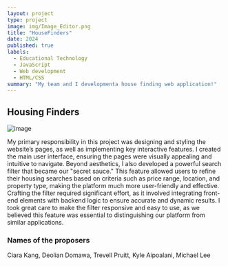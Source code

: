 ```yaml
---
layout: project
type: project
image: img/Image_Editor.png
title: "HouseFinders"
date: 2024
published: true
labels:
  - Educational Technology
  - JavaScript 
  - Web development
  - HTML/CSS
summary: "My team and I developmenta house finding web application!"
---
```


## Housing Finders
![image](https://github.com/user-attachments/assets/ba511128-4c29-4995-a495-bb208b29cd64)



My primary responsibility in this project was designing and styling the website’s pages, as well as implementing key interactive features. I created the main user interface, ensuring the pages were visually appealing and intuitive to navigate. Beyond aesthetics, I also developed a powerful search filter that became our "secret sauce." This feature allowed users to refine their housing searches based on criteria such as price range, location, and property type, making the platform much more user-friendly and effective. Crafting the filter required significant effort, as it involved integrating front-end elements with backend logic to ensure accurate and dynamic results. I took great care to make the filter responsive and easy to use, as we believed this feature was essential to distinguishing our platform from similar applications.

### Names of the proposers

Ciara Kang, Deolian Domawa, Trevell Pruitt, Kyle Aipoalani, Michael Lee

 
